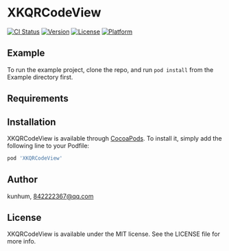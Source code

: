 # XKQRCodeView

[![CI Status](https://img.shields.io/travis/kunhum/XKQRCodeView.svg?style=flat)](https://travis-ci.org/kunhum/XKQRCodeView)
[![Version](https://img.shields.io/cocoapods/v/XKQRCodeView.svg?style=flat)](https://cocoapods.org/pods/XKQRCodeView)
[![License](https://img.shields.io/cocoapods/l/XKQRCodeView.svg?style=flat)](https://cocoapods.org/pods/XKQRCodeView)
[![Platform](https://img.shields.io/cocoapods/p/XKQRCodeView.svg?style=flat)](https://cocoapods.org/pods/XKQRCodeView)

## Example

To run the example project, clone the repo, and run `pod install` from the Example directory first.

## Requirements

## Installation

XKQRCodeView is available through [CocoaPods](https://cocoapods.org). To install
it, simply add the following line to your Podfile:

```ruby
pod 'XKQRCodeView'
```

## Author

kunhum, 842222367@qq.com

## License

XKQRCodeView is available under the MIT license. See the LICENSE file for more info.
